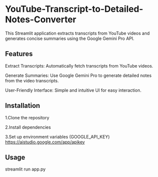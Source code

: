 # YouTube-Transcript-to-Detailed-Notes-Converter
This Streamlit application extracts transcripts from YouTube videos and generates concise summaries using the Google Gemini Pro API.

## Features
Extract Transcripts: Automatically fetch transcripts from YouTube videos.

Generate Summaries: Use Google Gemini Pro to generate detailed notes from the video transcripts.

User-Friendly Interface: Simple and intuitive UI for easy interaction.

## Installation
  1.Clone the repository
  
  2.Install dependencies
  
  3.Set up environment variables (GOOGLE_API_KEY)
    https://aistudio.google.com/app/apikey

## Usage
streamlit run app.py
  
